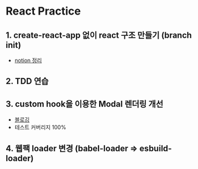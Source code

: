 # React Practice

## 1. create-react-app 없이 react 구조 만들기 (branch init)
* [notion 정리](https://puzzle-musician-212.notion.site/CRA-Webpack-c010791cba144857afe5dfc55f3395d8)

## 2. TDD 연습

## 3. custom hook을 이용한 Modal 렌더링 개선
* [블로깅](https://always-develop.tistory.com/103)
* 테스트 커버리지 100%
## 4. 웹팩 loader 변경 (babel-loader => esbuild-loader)
